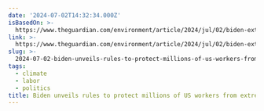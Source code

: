```yaml
---
date: '2024-07-02T14:32:34.000Z'
isBasedOn: >-
  https://www.theguardian.com/environment/article/2024/jul/02/biden-extreme-heat-proposaal
link: >-
  https://www.theguardian.com/environment/article/2024/jul/02/biden-extreme-heat-proposaal
slug: >-
  2024-07-02-biden-unveils-rules-to-protect-millions-of-us-workers-from-extreme-heat-or-c
tags:
  - climate
  - labor
  - politics
title: Biden unveils rules to protect millions of US workers from extreme heat | C
---
```

 
